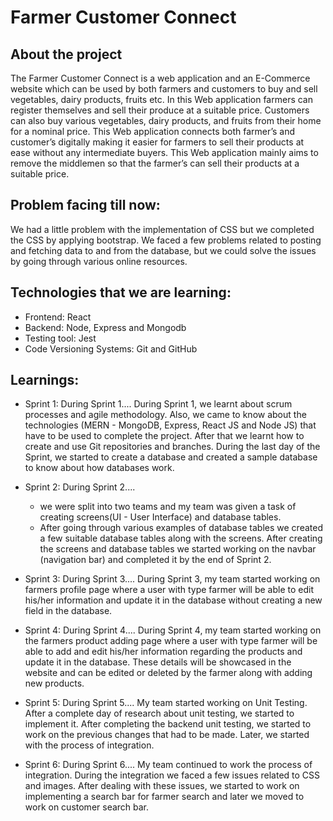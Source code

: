 # Farmer Customer Connect
## About the project

The Farmer Customer Connect is a web application and an E-Commerce website which can be used by both farmers and customers to buy and sell vegetables, dairy products, fruits etc. In this Web application farmers can register themselves and sell their produce at a suitable price. Customers can also buy various vegetables, dairy products, and fruits from their home for a nominal price. This Web application connects both farmer’s and customer’s digitally making it easier for farmers to sell their products at ease without any intermediate buyers. This Web application mainly aims to remove the middlemen so that the farmer’s can sell their products at a suitable price.

## Problem facing till now:
We had a little problem with the implementation of CSS but we completed the CSS by applying bootstrap.
We faced a few problems related to posting and fetching data to and from the database, but we could solve the issues by going through various online resources.
## Technologies that we are learning:
* Frontend:
React
* Backend:
Node, Express and Mongodb
* Testing tool:
Jest
* Code Versioning Systems:
Git and GitHub


## Learnings:
* Sprint 1: During Sprint 1....
During Sprint 1, we learnt about scrum processes and agile methodology. Also, we came to know about the technologies (MERN - MongoDB, Express, React JS and Node JS) that have to be used to complete the project. After that we learnt how to create and use Git repositories and branches. During the last day of the Sprint, we started to create a database and created a sample database to know about how databases work.
* Sprint 2: During Sprint 2....

  * we were split into two teams and my team was given a task of creating screens(UI - User Interface) and database tables. 
  * After going through various examples of database tables we created a few suitable database tables along with the screens. After creating the screens and database tables we started working on the navbar (navigation bar) and completed it by the end of Sprint 2.
* Sprint 3: During Sprint 3....
During Sprint 3, my team started working on farmers profile page where a user with type farmer will be able to edit his/her information and update it in the database without creating a new field in the database. 

* Sprint 4: During Sprint 4....
During Sprint 4, my team started working on the farmers product adding page where a user with type farmer will be able to add and edit his/her information regarding the products and update it in the database. These details will be showcased in the website and can be edited or deleted by the farmer along with adding new products.

* Sprint 5: During Sprint 5....
	My team started working on Unit Testing. After a complete day of research about unit testing, we started to implement it. After completing the backend unit testing, we started to work on the previous changes that had to be made. Later, we started with the process of integration.

* Sprint 6: During Sprint 6....
	My team continued to work the process of integration. During the integration we faced a few issues related to CSS and images. After dealing with these issues, we started to work on implementing a search bar for farmer search and later we moved to work on customer search bar.








